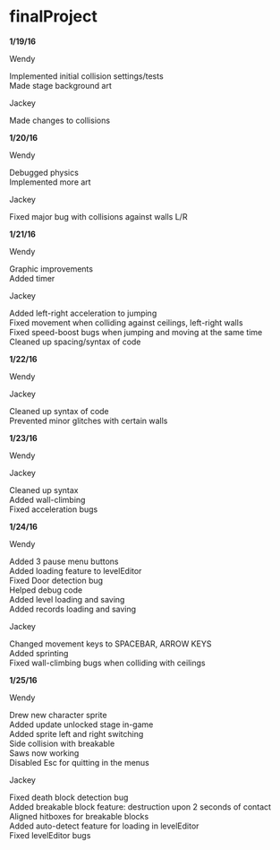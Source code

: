 # finalProject

<b>1/19/16</b>

Wendy

Implemented initial collision settings/tests<br>
Made stage background art

Jackey

Made changes to collisions

<b>1/20/16</b>

Wendy

Debugged physics<br>
Implemented more art

Jackey

Fixed major bug with collisions against walls L/R

<b>1/21/16</b>

Wendy

Graphic improvements<br>
Added timer

Jackey

Added left-right acceleration to jumping<br>
Fixed movement when colliding against ceilings, left-right walls<br>
Fixed speed-boost bugs when jumping and moving at the same time<br>
Cleaned up spacing/syntax of code

<b>1/22/16</b>

Wendy

Jackey

Cleaned up syntax of code<br>
Prevented minor glitches with certain walls

<b>1/23/16</b>

Wendy

Jackey

Cleaned up syntax<br>
Added wall-climbing<br>
Fixed acceleration bugs

<b>1/24/16</b>

Wendy

Added 3 pause menu buttons <br>
Added loading feature to levelEditor <br>
Fixed Door detection bug <br>
Helped debug code <br>
Added level loading and saving <br>
Added records loading and saving

Jackey

Changed movement keys to SPACEBAR, ARROW KEYS<br>
Added sprinting<br>
Fixed wall-climbing bugs when colliding with ceilings

<b>1/25/16</b>

Wendy

Drew new character sprite <br>
Added update unlocked stage in-game <br>
Added sprite left and right switching <br>
Side collision with breakable <br>
Saws now working <br>
Disabled Esc for quitting in the menus

Jackey

Fixed death block detection bug <br>
Added breakable block feature: destruction upon 2 seconds of contact <br>
Aligned hitboxes for breakable blocks <br>
Added auto-detect feature for loading in levelEditor <br>
Fixed levelEditor bugs
